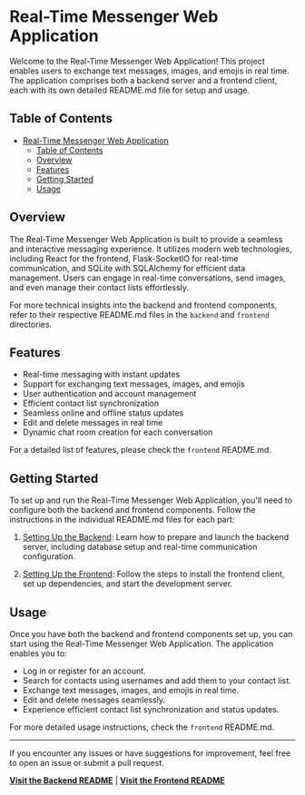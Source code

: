 # Real-Time Messenger Web Application

Welcome to the Real-Time Messenger Web Application! This project enables users to exchange text messages, images, and emojis in real time. The application comprises both a backend server and a frontend client, each with its own detailed README.md file for setup and usage.

## Table of Contents

- [Real-Time Messenger Web Application](#real-time-messenger-web-application)
  - [Table of Contents](#table-of-contents)
  - [Overview](#overview)
  - [Features](#features)
  - [Getting Started](#getting-started)
  - [Usage](#usage)

## Overview

The Real-Time Messenger Web Application is built to provide a seamless and interactive messaging experience. It utilizes modern web technologies, including React for the frontend, Flask-SocketIO for real-time communication, and SQLite with SQLAlchemy for efficient data management. Users can engage in real-time conversations, send images, and even manage their contact lists effortlessly.

For more technical insights into the backend and frontend components, refer to their respective README.md files in the `backend` and `frontend` directories.

## Features

- Real-time messaging with instant updates
- Support for exchanging text messages, images, and emojis
- User authentication and account management
- Efficient contact list synchronization
- Seamless online and offline status updates
- Edit and delete messages in real time
- Dynamic chat room creation for each conversation

For a detailed list of features, please check the `frontend` README.md.

## Getting Started

To set up and run the Real-Time Messenger Web Application, you'll need to configure both the backend and frontend components. Follow the instructions in the individual README.md files for each part:

1. [Setting Up the Backend](server/README.md): Learn how to prepare and launch the backend server, including database setup and real-time communication configuration.

2. [Setting Up the Frontend](client/my-app/README.md): Follow the steps to install the frontend client, set up dependencies, and start the development server.

## Usage

Once you have both the backend and frontend components set up, you can start using the Real-Time Messenger Web Application. The application enables you to:

- Log in or register for an account.
- Search for contacts using usernames and add them to your contact list.
- Exchange text messages, images, and emojis in real time.
- Edit and delete messages seamlessly.
- Experience efficient contact list synchronization and status updates.

For more detailed usage instructions, check the `frontend` README.md.

---

If you encounter any issues or have suggestions for improvement, feel free to open an issue or submit a pull request.

**[Visit the Backend README](server/README.md)** | **[Visit the Frontend README](client/my-app/README.md)**
